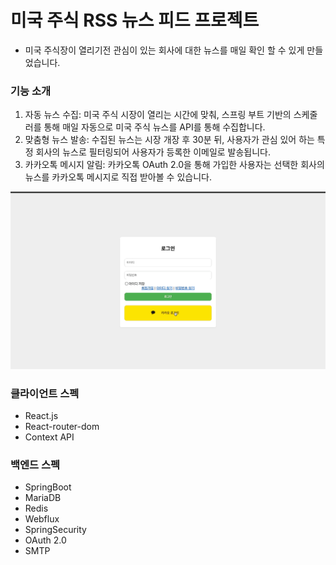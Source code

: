 # 미국 주식 RSS 뉴스 피드 프로젝트
* 미국 주식장이 열리기전 관심이 있는 회사에 대한 뉴스를 매일 확인 할 수 있게 만들었습니다.
### 기능 소개
1. 자동 뉴스 수집: 미국 주식 시장이 열리는 시간에 맞춰, 스프링 부트 기반의 스케줄러를 통해 매일 자동으로 미국 주식 뉴스를 API를 통해 수집합니다.
2. 맞춤형 뉴스 발송: 수집된 뉴스는 시장 개장 후 30분 뒤, 사용자가 관심 있어 하는 특정 회사의 뉴스로 필터링되어 사용자가 등록한 이메일로 발송됩니다.
3. 카카오톡 메시지 알림: 카카오톡 OAuth 2.0을 통해 가입한 사용자는 선택한 회사의 뉴스를 카카오톡 메시지로 직접 받아볼 수 있습니다.

![readme.gif](src%2Fmain%2Fresources%2Fstatic%2Freadme.gif)
### 클라이언트 스펙
* React.js
* React-router-dom
* Context API

### 백엔드 스펙
* SpringBoot
* MariaDB
* Redis
* Webflux
* SpringSecurity
* OAuth 2.0
* SMTP

